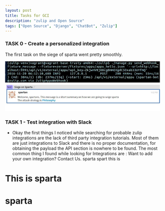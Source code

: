 ```yaml
---
layout: post
title: Tasks for GCI
description: "zulip and Open Source"
tags: ["Open Source", "Django", "ChatBot", "Zulip"]
---
```

### TASK 0  - Create a personalized integration 
The first task on the siege of sparta went pretty smoothly.

<img src="images/webhook1.jpg">
<img src="images/webhook2.jpg">

### TASK 1 - Test integration with Slack
* Okay the first things I noticed while searching for probable zulip integrations are the lack of third party integration tutorials. Most of them are just integrations to Slack and there is no proper documentation, for obtaining the payload the API section is nowhere to be found. The most common thing I found while looking for Integrations are : Want to add your own integration? Contact Us.
sparta spart this is
# This is sparta
# sparta
